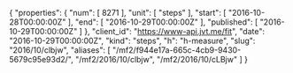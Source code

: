{
  "properties": {
    "num": [
      8271
    ],
    "unit": [
      "steps"
    ],
    "start": [
      "2016-10-28T00:00:00Z"
    ],
    "end": [
      "2016-10-29T00:00:00Z"
    ],
    "published": [
      "2016-10-29T00:00:00Z"
    ]
  },
  "client_id": "https://www-api.jvt.me/fit",
  "date": "2016-10-29T00:00:00Z",
  "kind": "steps",
  "h": "h-measure",
  "slug": "2016/10/clbjw",
  "aliases": [
    "/mf2/f944e17a-665c-4cb9-9430-5679c95e93d2/",
    "/mf2/2016/10/clbjw",
    "/mf2/2016/10/cLBjw"
  ]
}
